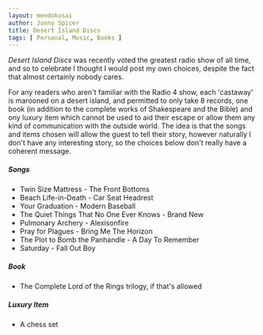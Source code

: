 ```yaml
---
layout: mendokusai
author: Jonny Spicer
title: Desert Island Discs
tags: [ Personal, Music, Books ]
---
```

*Desert Island Discs* was recently voted the greatest radio show of all time, and
so to celebrate I thought I would post my own choices, despite the fact that
almost certainly nobody cares.

For any readers who aren't familiar with the Radio 4 show, each 'castaway' is marooned
on a desert island, and permitted to only take 8 records, one book (in addition
to the complete works of Shakespeare and the Bible) and ony luxury item which cannot
be used to aid their escape or allow them any kind of communication with the outside world.
The idea is that the songs and items chosen will allow the guest to tell their
story, however naturally I don't have any interesting story, so the choices below
don't really have a coherent message.

##### Songs

+ Twin Size Mattress - The Front Bottoms
+ Beach Life-in-Death - Car Seat Headrest
+ Your Graduation - Modern Baseball
+ The Quiet Things That No One Ever Knows - Brand New
+ Pulmonary Archery - Alexisonfire
+ Pray for Plagues - Bring Me The Horizon
+ The Plot to Bomb the Panhandle - A Day To Remember
+ Saturday - Fall Out Boy

##### Book

+ The Complete Lord of the Rings trilogy, if that's allowed

##### Luxury Item

+ A chess set
